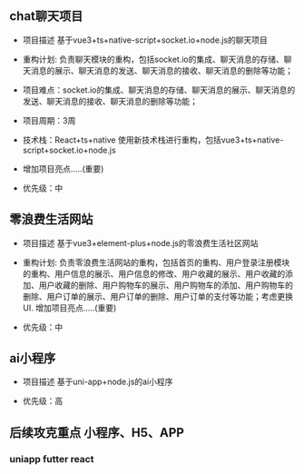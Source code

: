 ## chat聊天项目

- 项目描述 基于vue3+ts+native-script+socket.io+node.js的聊天项目
  
- 重构计划: 负责聊天模块的重构，包括socket.io的集成、聊天消息的存储、聊天消息的展示、聊天消息的发送、聊天消息的接收、聊天消息的删除等功能；

- 项目难点：socket.io的集成、聊天消息的存储、聊天消息的展示、聊天消息的发送、聊天消息的接收、聊天消息的删除等功能；

- 项目周期：3周
  
- 技术栈：React+ts+native 使用新技术栈进行重构，包括vue3+ts+native-script+socket.io+node.js 

- 增加项目亮点.....(重要)

- 优先级：中

## 零浪费生活网站

- 项目描述 基于vue3+element-plus+node.js的零浪费生活社区网站

- 重构计划: 负责零浪费生活网站的重构，包括首页的重构、用户登录注册模块的重构、用户信息的展示、用户信息的修改、用户收藏的展示、用户收藏的添加、用户收藏的删除、用户购物车的展示、用户购物车的添加、用户购物车的删除、用户订单的展示、用户订单的删除、用户订单的支付等功能；考虑更换UI. 增加项目亮点.....(重要)

- 优先级：中


## ai小程序

- 项目描述 基于uni-app+node.js的ai小程序

- 优先级：高

## 后续攻克重点 小程序、H5、APP

### uniapp futter react